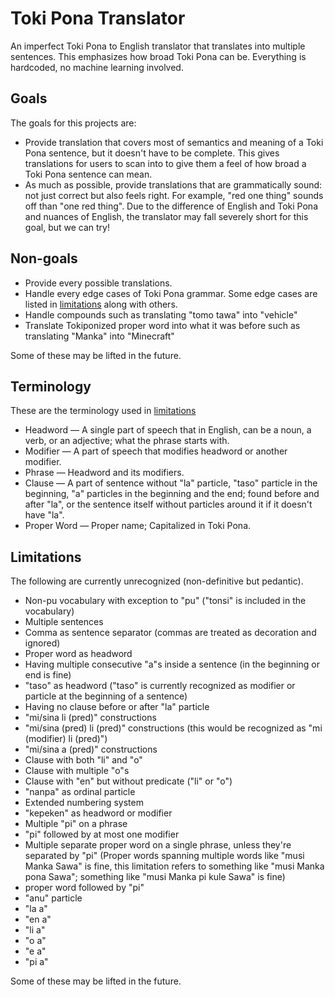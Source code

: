 # Toki Pona Translator

An imperfect Toki Pona to English translator that translates into multiple sentences. This emphasizes how broad Toki Pona can be. Everything is hardcoded, no machine learning involved.

## Goals

The goals for this projects are:

- Provide translation that covers most of semantics and meaning of a Toki Pona sentence, but it doesn't have to be complete. This gives translations for users to scan into to give them a feel of how broad a Toki Pona sentence can mean.
- As much as possible, provide translations that are grammatically sound: not just correct but also feels right. For example, "red one thing" sounds off than "one red thing". Due to the difference of English and Toki Pona and nuances of English, the translator may fall severely short for this goal, but we can try!

## Non-goals

- Provide every possible translations.
- Handle every edge cases of Toki Pona grammar. Some edge cases are listed in [limitations] along with others.
- Handle compounds such as translating "tomo tawa" into "vehicle"
- Translate Tokiponized proper word into what it was before such as translating "Manka" into "Minecraft"

Some of these may be lifted in the future.

## Terminology

These are the terminology used in [limitations]

- Headword &mdash; A single part of speech that in English, can be a noun, a verb, or an adjective; what the phrase starts with.
- Modifier &mdash; A part of speech that modifies headword or another modifier.
- Phrase &mdash; Headword and its modifiers.
- Clause &mdash; A part of sentence without "la" particle, "taso" particle in the beginning, "a" particles in the beginning and the end; found before and after "la", or the sentence itself without particles around it if it doesn't have "la".
- Proper Word &mdash; Proper name; Capitalized in Toki Pona.

## Limitations

[limitations]: #limitations

The following are currently unrecognized (non-definitive but pedantic).

- Non-pu vocabulary with exception to "pu" ("tonsi" is included in the vocabulary)
- Multiple sentences
- Comma as sentence separator (commas are treated as decoration and ignored)
- Proper word as headword
- Having multiple consecutive "a"s inside a sentence (in the beginning or end is fine)
- "taso" as headword ("taso" is currently recognized as modifier or particle at the beginning of a sentence)
- Having no clause before or after "la" particle
- "mi/sina li (pred)" constructions
- "mi/sina (pred) li (pred)" constructions (this would be recognized as "mi (modifier) li (pred)")
- "mi/sina a (pred)" constructions
- Clause with both "li" and "o"
- Clause with multiple "o"s
- Clause with "en" but without predicate ("li" or "o")
- "nanpa" as ordinal particle
- Extended numbering system
- "kepeken" as headword or modifier
- Multiple "pi" on a phrase
- "pi" followed by at most one modifier
- Multiple separate proper word on a single phrase, unless they're separated by "pi" (Proper words spanning multiple words like "musi Manka Sawa" is fine, this limitation refers to something like "musi Manka pona Sawa"; something like "musi Manka pi kule Sawa" is fine)
- proper word followed by "pi"
- "anu" particle
- "la a"
- "en a"
- "li a"
- "o a"
- "e a"
- "pi a"

Some of these may be lifted in the future.
